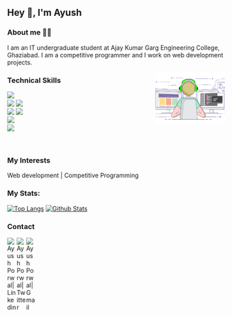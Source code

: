 ## Hey 👋, I'm Ayush

### About me :raising_hand_man:

I am an IT undergraduate student at Ajay Kumar Garg Engineering College, Ghaziabad. I am a competitive programmer and I work on web development projects.

<img align="right" src="https://github.com/ManishShah120/ManishShah120/blob/master/coding-freak.gif" width="32%"/>

### Technical Skills

<img src="https://img.shields.io/badge/-django-black?style=flat&logo=django">  <br />
<img src="https://img.shields.io/badge/-C%20&%20C++-659ad2?style=flat&logo=c%2B%2B&logoColor=ffffff"> <img src="https://img.shields.io/badge/-Python%203-black?style=flat&logo=python&logoColor=white"> <br />
<img src = "https://img.shields.io/badge/-HTML5-E34F26?style=flat&logo=html5&logoColor=white"> <img src = "https://img.shields.io/badge/-CSS3-1572B6?style=flat&logo=css3&logoColor=white"> <br />
<img src="https://img.shields.io/badge/-Bootstrap-563D7C?style=flat&logo=bootstrap&logoColor=white"> <br />
<img src="https://img.shields.io/badge/-Problem%20Solving-ffa804?style=flat">  <br />

<br/>


### My Interests

Web development | Competitive Programming

### My Stats:
[![Top Langs](https://github-readme-stats.vercel.app/api/top-langs/?username=porwalayush&count_private=true&show_icons=true&theme=radical&layout=compact)]() [![Github Stats](https://github-readme-stats.vercel.app/api?username=porwalayush&show_icons=true&include_all_commits=true&theme=radical)]()

### Contact

<a href="https://www.linkedin.com/in/ayush-porwal-85aa86175">
  <img align="left" alt="Ayush Porwal|Linkedin" width="22px" src="https://cdn.jsdelivr.net/npm/simple-icons@v3/icons/linkedin.svg" />
</a>
<a href="https://twitter.com/ayushporwal3843">
  <img align="left" alt="Ayush Porwal| Twitter" width="22px" src="https://cdn.jsdelivr.net/npm/simple-icons@v3/icons/twitter.svg" />
</a>
<a href="mailto:ayushporwal3843@gmail.com">
  <img align="left" alt="Ayush Porwal| Gmail" width="22px" src="https://cdn.jsdelivr.net/npm/simple-icons@v3/icons/gmail.svg" />
</a>
